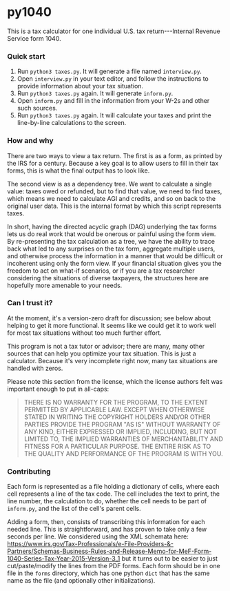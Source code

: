 py1040
======

This is a tax calculator for one individual U.S. tax return---Internal Revenue Service form 1040.

### Quick start

1. Run `python3 taxes.py`. It will generate a file named `interview.py`.
2. Open `interview.py` in your text editor, and follow the instructions to provide
   information about your tax situation.
3. Run `python3 taxes.py` again. It will generate `inform.py`.
4. Open `inform.py` and fill in the information from your W-2s and other such sources.
5. Run `python3 taxes.py` again. It will calculate your taxes and print the line-by-line
   calculations to the screen.


### How and why

There are two ways to view a tax return. The first is as a form, as printed by the
IRS for a century. Because a key goal is to allow users to fill in their tax forms,
this is what the final output has to look like.

The second view is as a dependency tree. We want to calculate a single value: taxes
owed or refunded, but to find that value, we need to find taxes, which means we need
to calculate AGI and credits, and so on back to the original user data. This is the
internal format by which this script represents taxes.

In short, having the directed acyclic graph (DAG) underlying the tax forms lets us do real
work that would be onerous or painful using the form view.  By re-presenting the tax
calculation as a tree, we have the ability to trace back what led to any surprises
on the tax form, aggregate multiple users, and otherwise process the information
in a manner that would be difficult or incoherent using only the form view. If your
financial situation gives you the freedom to act on what-if scenarios, or if you are
a tax researcher considering the situations of diverse taxpayers, the structures here
are hopefully more amenable to your needs.


### Can I trust it?

At the moment, it's a version-zero draft for discussion; see below about helping to
get it more functional. It seems like we could get it to work well for most tax situations
without too much further effort.

This program is not a tax tutor or advisor; there are many, many other sources that can
help you optimize your tax situation. This is just a calculator. Because it's very
incomplete right now, many tax situations are handled with zeros.

Please note this section from the license, which the license authors felt was important
enough to put in all-caps:

> THERE IS NO WARRANTY FOR THE PROGRAM, TO THE EXTENT PERMITTED BY APPLICABLE LAW.
> EXCEPT WHEN OTHERWISE STATED IN WRITING THE COPYRIGHT HOLDERS AND/OR OTHER PARTIES
> PROVIDE THE PROGRAM "AS IS" WITHOUT WARRANTY OF ANY KIND, EITHER EXPRESSED OR IMPLIED,
> INCLUDING, BUT NOT LIMITED TO, THE IMPLIED WARRANTIES OF MERCHANTABILITY AND FITNESS
> FOR A PARTICULAR PURPOSE.  THE ENTIRE RISK AS TO THE QUALITY AND PERFORMANCE OF THE
> PROGRAM IS WITH YOU.

### Contributing

Each form is represented as a file holding a dictionary of cells, where each cell
represents a line of the tax code. The cell includes the text to print, the line number,
the calculation to do, whether the cell needs to be part of `inform.py`, and the list of
the cell's parent cells.

Adding a form, then, consists of transcribing this information for each needed line. This
is straightforward, and has proven to take only a few seconds per line.
We considered using the XML schemata here:
https://www.irs.gov/Tax-Professionals/e-File-Providers-&-Partners/Schemas-Business-Rules-and-Release-Memo-for-MeF-Form-1040-Series-Tax-Year-2015-Version-3_1
but it turns out to be easier to just cut/paste/modify the lines from the PDF forms.
Each form should be in one file in the `forms` directory, which has one python `dict` that
has the same name as the file (and optionally other initializations).
